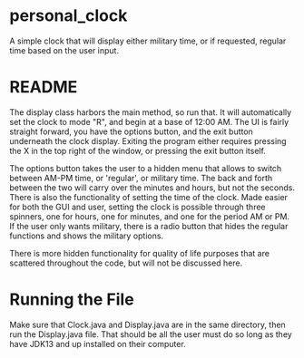 # personal_clock
A simple clock that will display either military time, or if requested, regular time based on the user input.

# README
The display class harbors the main method, so run that. It will automatically set the clock to mode "R", and begin at a base of 12:00 AM. The UI is fairly straight forward, you
have the options button, and the exit button underneath the clock display. Exiting the program either requires pressing the X in the top right of the window, or pressing the exit
button itself. 

The options button takes the user to a hidden menu that allows to switch between AM-PM time, or 'regular', or military time. The back and forth between the two will carry over
the minutes and hours, but not the seconds. There is also the functionality of setting the time of the clock. Made easier for both the GUI and user, setting the clock
is possible through three spinners, one for hours, one for minutes, and one for the period AM or PM. If the user only wants military, there is a radio button 
that hides the regular functions and shows the military options. 

There is more hidden functionality for quality of life purposes that are scattered throughout the code, but will not be discussed here.

# Running the File
Make sure that Clock.java and Display.java are in the same directory, then run the Display.java file. That should be all the user must do so long as they have JDK13 and up installed on their computer.
